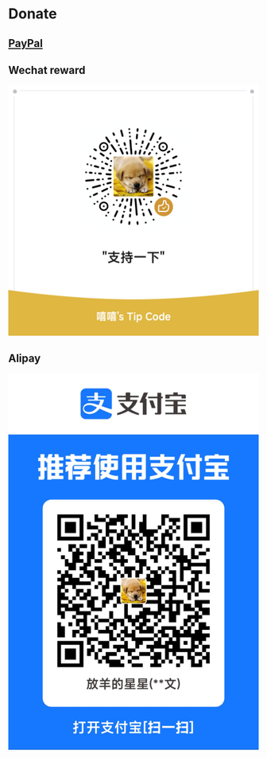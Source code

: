 # Donate

## [PayPal](https://paypal.me/kubevpn)

## Wechat reward

![WechatReward.jpg](wechat_reward.jpg)

## Alipay

![AliPay.jpg](alipay.jpg)
